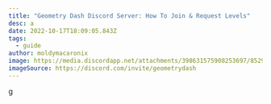 ```yaml
---
title: "Geometry Dash Discord Server: How To Join & Request Levels"
desc: a
date: 2022-10-17T18:09:05.843Z
tags:
  - guide
author: moldymacaronix
image: https://media.discordapp.net/attachments/398631575908253697/852960785705336872/image0.jpg
imageSource: https://discord.com/invite/geometrydash
---
```

g﻿